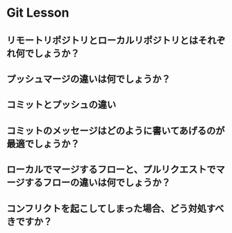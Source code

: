 # Git Lesson

## リモートリポジトリとローカルリポジトリとはそれぞれ何でしょうか？



## プッシュマージの違いは何でしょうか？



## コミットとプッシュの違い


## コミットのメッセージはどのように書いてあげるのが最適でしょうか？


## ローカルでマージするフローと、プルリクエストでマージするフローの違いは何でしょうか？


## コンフリクトを起こしてしまった場合、どう対処すべきですか？